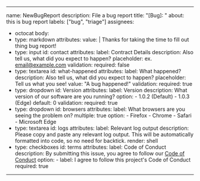 ---
 
name: NewBugReport
description: File a bug report
title: "[Bug]: "
about: this is bug report
labels: ["bug", "triage"]
assignees: 
- octocat
body:
- type: markdown
   attributes:
     value: |
       Thanks for taking the time to fill out thing bug report!
- type: input
   id: contact
   attributes:
     label: Contract Details
     description: Also tell us, what did you expect to happen?
     placeholder: ex. email@example.com
   validation:
     required: false
- type: textarea
   id: what-happened
   attributes:
     label: What happened?
     description: Also tell us, what did you expect to happen?
     placeholder: Tell us what you see!
     value: "A bug happened!"
   validation:
     required: true
- type: dropdown
   id: Version
   attributes:
     label: Version
     description: What version of our software are you running?
     option:
       - 1.0.2 (Default)
       - 1.0.3 (Edge)
     default: 0
   validation:
     required: true
- type: dropdown
   id: browsers
   attributes:
     label: What browsers are you seeing the problem on?
     multiple: true
     option:
       - Firefox
       - Chrome
       - Safari
       - Microsoft Edge
- type: textarea
   id: logs
   attributes:
     label: Relevant log output
     description: Please copy and paste any relevant log output. This will be automatically formatted into code, so no need for backtick.
     render: shell
- type: checkboxes
   id: terms
   attributes:
     label: Code of Conduct
     description: By submitting this issue, you agree to follow our [Code of Conduct](htpps://example.com)
     option:
       - label: I agree to follow this project's Code of Conduct
         required: true
---